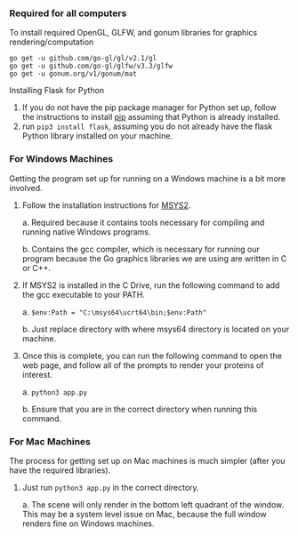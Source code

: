 ### Required for all computers ###
To install required OpenGL, GLFW, and gonum libraries for graphics rendering/computation
```
go get -u github.com/go-gl/gl/v2.1/gl
go get -u github.com/go-gl/glfw/v3.3/glfw
go get -u gonum.org/v1/gonum/mat
```

Installing Flask for Python
1. If you do not have the pip package manager for Python set up, follow the instructions to install [pip](https://pip.pypa.io/en/stable/installation/) assuming that Python is already installed.
2. run ```pip3 install flask```, assuming you do not already have the flask Python library installed on your machine.

### For Windows Machines ###
Getting the program set up for running on a Windows machine is a bit more involved.
1. Follow the installation instructions for [MSYS2](msys2.org).
   
   a. Required because it contains tools necessary for compiling and running native Windows programs.

   b. Contains the gcc compiler, which is necessary for running our program because the Go graphics libraries we are using are written in C or C++.
3. If MSYS2 is installed in the C Drive, run the following command to add the gcc executable to your PATH.
   
   a. ```$env:Path = "C:\msys64\ucrt64\bin;$env:Path"```

   b. Just replace directory with where msys64 directory is located on your machine.
   
5. Once this is complete, you can run the following command to open the web page, and follow all of the prompts to render your proteins of interest.
   
   a. ```python3 app.py```

   b. Ensure that you are in the correct directory when running this command.

### For Mac Machines ###
The process for getting set up on Mac machines is much simpler (after you have the required libraries).
1. Just run ```python3 app.py``` in the correct directory.
   
   a. The scene will only render in the bottom left quadrant of the window. This may be a system level issue on Mac, because the full window renders fine on Windows machines.
   


